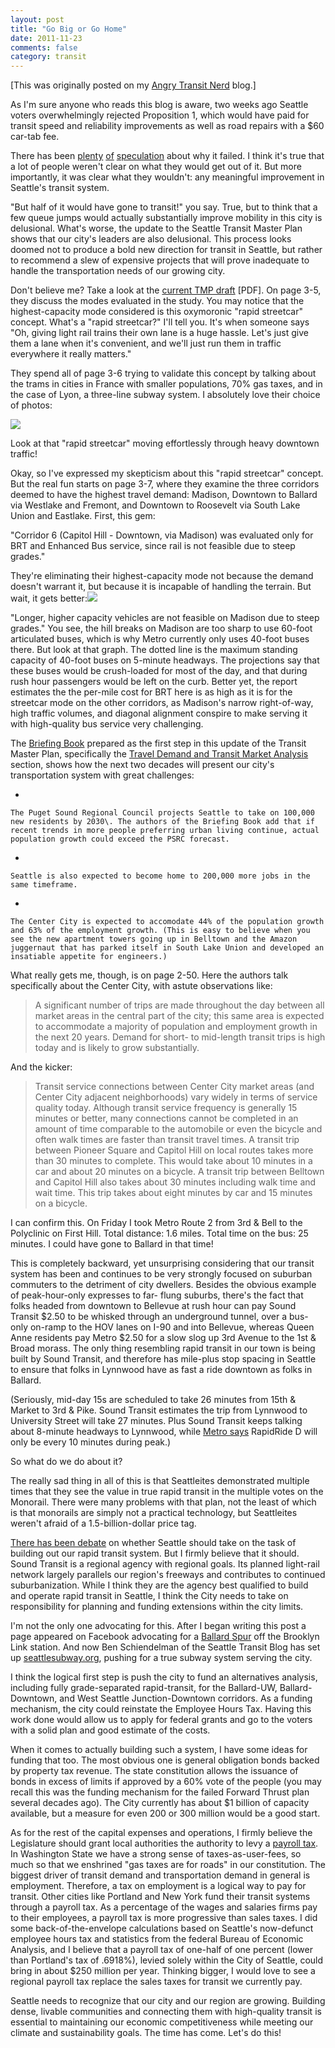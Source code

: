 ```yaml
---
layout: post
title: "Go Big or Go Home"
date: 2011-11-23
comments: false
category: transit
---
```

[This was originally posted on my [Angry Transit Nerd](http://angrytransitnerd.com) blog.]

As I'm sure anyone who reads this blog is aware, two weeks ago Seattle voters overwhelmingly rejected Proposition 1, which would have paid for transit speed and reliability improvements as well as road repairs with a $60 car-tab fee.

  


There has been [plenty][0] [of][1] [speculation][2] about why it failed. I think it's true that a lot of people weren't clear on what they would get out of it. But more importantly, it was clear what they wouldn't: any meaningful improvement in Seattle's transit system.

  


"But half of it would have gone to transit!" you say. True, but to think that a few queue jumps would actually substantially improve mobility in this city is delusional. What's worse, the update to the Seattle Transit Master Plan shows that our city's leaders are also delusional. This process looks doomed not to produce a bold new direction for transit in Seattle, but rather to recommend a slew of expensive projects that will prove inadequate to handle the transportation needs of our growing city.

  


Don't believe me? Take a look at the [current TMP draft][3] \[PDF\]. On page 3-5, they discuss the modes evaluated in the study. You may notice that the highest-capacity mode considered is this oxymoronic "rapid streetcar" concept. What's a "rapid streetcar?" I'll tell you. It's when someone says "Oh, giving light rail trains their own lane is a huge hassle. Let's just give them a lane when it's convenient, and we'll just run them in traffic everywhere it really matters."

They spend all of page 3-6 trying to validate this concept by talking about the trams in cities in France with smaller populations, 70% gas taxes, and in the case of Lyon, a three-line subway system. I absolutely love their choice of photos:

![](https://lh5.googleusercontent.com/hCoun0ZVctmo7osTG0qXTSPPYkX1XfQyLnWlIx9wjcEDJpqLFOaV6dj56o3pYMo3fhdHDaPVJpXab57ozsX70u7UwwioYWhnQ9_DwI54ngAiM6PvVI0)
  


Look at that "rapid streetcar" moving effortlessly through heavy downtown traffic!
  


Okay, so I've expressed my skepticism about this "rapid streetcar" concept. But the real fun starts on page 3-7, where they examine the three corridors deemed to have the highest travel demand: Madison, Downtown to Ballard via Westlake and Fremont, and Downtown to Roosevelt via South Lake Union and Eastlake. First, this gem:
  


"Corridor 6 (Capitol Hill - Downtown, via Madison) was evaluated only for BRT and Enhanced Bus service, since rail is not feasible due to steep grades."
  


They're eliminating their highest-capacity mode not because the demand doesn't warrant it, but because it is incapable of handling the terrain. But wait, it gets better:![](https://lh4.googleusercontent.com/_nOY8emXZGfLy5XNxWvoATTwAwnp0Wg0COw--N6IFEIbP7AKEcWH653B1fl1BjP1AJQYAiSFzDLh1ufFS1iXtPqcHRVWanqc5qA8lMIq-o-cYF8v240)

"Longer, higher capacity vehicles are not feasible on Madison due to steep grades." You see, the hill breaks on Madison are too sharp to use 60-foot articulated buses, which is why Metro currently only uses 40-foot buses there. But look at that graph. The dotted line is the maximum standing capacity of 40-foot buses on 5-minute headways. The projections say that these buses would be crush-loaded for most of the day, and that during rush hour passengers would be left on the curb. Better yet, the report estimates the the per-mile cost for BRT here is as high as it is for the streetcar mode on the other corridors, as Madison's narrow right-of-way, high traffic volumes, and diagonal alignment conspire to make serving it with high-quality bus service very challenging.

  


The [Briefing Book][4] prepared as the first step in this update of the Transit Master Plan, specifically the [Travel Demand and Transit Market Analysis][5] section, shows how the next two decades will present our city's transportation system with great challenges: 

    
*   
    
    The Puget Sound Regional Council projects Seattle to take on 100,000 new residents by 2030\. The authors of the Briefing Book add that if recent trends in more people preferring urban living continue, actual population growth could exceed the PSRC forecast.
    
*   
    
    Seattle is also expected to become home to 200,000 more jobs in the same timeframe.
    
*   
    
    The Center City is expected to accomodate 44% of the population growth and 63% of the employment growth. (This is easy to believe when you see the new apartment towers going up in Belltown and the Amazon juggernaut that has parked itself in South Lake Union and developed an insatiable appetite for engineers.)
    
    



What really gets me, though, is on page 2-50\. Here the authors talk specifically about the Center City, with astute observations like:

> 
> 
> A significant number of trips are made throughout the day between all market areas in the central part of the city; this same area is expected to accommodate a majority of population and employment growth in the next 20 years. Demand for short- to mid-length transit trips is high today and is likely to grow substantially.
> 



And the kicker:

> 
> 
> Transit service connections between Center City market areas (and Center City adjacent neighborhoods) vary widely in terms of service quality today. Although transit service frequency is generally 15 minutes or better, many connections cannot be completed in an amount of time comparable to the automobile or even the bicycle and often walk times are faster than transit travel times. A transit trip between Pioneer Square and Capitol Hill on local routes takes more than 30 minutes to complete. This would take about 10 minutes in a car and about 20 minutes on a bicycle. A transit trip between Belltown and Capitol Hill also takes about 30 minutes including walk time and wait time. This trip takes about eight minutes by car and 15 minutes on a bicycle.
> 



I can confirm this. On Friday I took Metro Route 2 from 3rd & Bell to the Polyclinic on First Hill. Total distance: 1.6 miles. Total time on the bus: 25 minutes. I could have gone to Ballard in that time!

  


This is completely backward, yet unsurprising considering that our transit system has been and continues to be very strongly focused on suburban commuters to the detriment of city dwellers. Besides the obvious example of peak-hour-only expresses to far- flung suburbs, there's the fact that folks headed from downtown to Bellevue at rush hour can pay Sound Transit $2.50 to be whisked through an underground tunnel, over a bus-only on-ramp to the HOV lanes on I-90 and into Bellevue, whereas Queen Anne residents pay Metro $2.50 for a slow slog up 3rd Avenue to the 1st & Broad morass. The only thing resembling rapid transit in our town is being built by Sound Transit, and therefore has mile-plus stop spacing in Seattle to ensure that folks in Lynnwood have as fast a ride downtown as folks in Ballard.

(Seriously, mid-day 15s are scheduled to take 26 minutes from 15th & Market to 3rd & Pike. Sound Transit estimates the trip from Lynnwood to University Street will take 27 minutes. Plus Sound Transit keeps talking about 8-minute headways to Lynnwood, while [Metro says][6] RapidRide D will only be every 10 minutes during peak.)

  


So what do we do about it?
  


The really sad thing in all of this is that Seattleites demonstrated multiple times that they see the value in true rapid transit in the multiple votes on the Monorail. There were many problems with that plan, not the least of which is that monorails are simply not a practical technology, but Seattleites weren't afraid of a 1.5-billion-dollar price tag.

  


[There has been debate][7] on whether Seattle should take on the task of building out our rapid transit system. But I firmly believe that it should. Sound Transit is a regional agency with regional goals. Its planned light-rail network largely parallels our region's freeways and contributes to continued suburbanization. While I think they are the agency best qualified to build and operate rapid transit in Seattle, I think the City needs to take on responsibility for planning and funding extensions within the city limits.



I'm not the only one advocating for this. After I began writing this post a page appeared on Facebook advocating for a [Ballard Spur][8] off the Brooklyn Link station. And now Ben Schiendelman of the Seattle Transit Blog has set up [seattlesubway.org][9], pushing for a true subway system serving the city.



I think the logical first step is push the city to fund an alternatives analysis, including fully grade-separated rapid-transit, for the Ballard-UW, Ballard-Downtown, and West Seattle Junction-Downtown corridors. As a funding mechanism, the city could reinstate the Employee Hours Tax. Having this work done would allow us to apply for federal grants and go to the voters with a solid plan and good estimate of the costs.
  


When it comes to actually building such a system, I have some ideas for funding that too. The most obvious one is general obligation bonds backed by property tax revenue. The state constitution allows the issuance of bonds in excess of limits if approved by a 60% vote of the people (you may recall this was the funding mechanism for the failed Forward Thrust plan several decades ago). The City currently has about $1 billion of capacity available, but a measure for even 200 or 300 million would be a good start.
  


As for the rest of the capital expenses and operations, I firmly believe the Legislature should grant local authorities the authority to levy a [payroll tax][10]. In Washington State we have a strong sense of taxes-as-user-fees, so much so that we enshrined "gas taxes are for roads" in our constitution. The biggest driver of transit demand and transportation demand in general is employment. Therefore, a tax on employment is a logical way to pay for transit. Other cities like Portland and New York fund their transit systems through a payroll tax. As a percentage of the wages and salaries firms pay to their employees, a payroll tax is more progressive than sales taxes. I did some back-of-the-envelope calculations based on Seattle's now-defunct employee hours tax and statistics from the federal Bureau of Economic Analysis, and I believe that a payroll tax of one-half of one percent (lower than Portland's tax of .6918%), levied solely within the City of Seattle, could bring in about $250 million per year. Thinking bigger, I would love to see a regional payroll tax replace the sales taxes for transit we currently pay.
  


Seattle needs to recognize that our city and our region are growing. Building dense, livable communities and connecting them with high-quality transit is essential to maintaining our economic competitiveness while meeting our climate and sustainability goals. The time has come. Let's do this!




[0]: http://seattletransitblog.com/2011/11/09/prop-1-loses-%20%20badly/
[1]: http://seattletransitblog.com/2011/11/09/proposition-1-%20%20fails-got-the-message/
[2]: http://seattletransitblog.com/2011/11/09/focused-vs-%20%20diffuse/
[3]: http://www.seattle.gov/transportation/docs/tmp/TMP%20Ch3%20Corridors.pdf
[4]: http://www.seattle.gov/transportation/tmp_bbook.htm
[5]: http://www.seattle.gov/transportation/docs/tmp/briefingbook%20%20/SEATTLE%20TMP%202%20Market%20Analysis.pdf
[6]: http://metro.kingcounty.gov/have-a-say/get-in-the-know/projects/route-information.html
[7]: http://publicola.com/2011/04/12/should-seattle-go-it-alone-on-light-rail/
[8]: https://www.facebook.com/pages/Ballard-Spur-Light-Rail/235429863184758
[9]: http://seattlesubway.org
[10]: http://seattletransitblog.com/2011/11/22/you-want-a-revolution-how-about-a-payroll-tax-for-transit/
